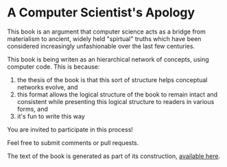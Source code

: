 # A Computer Scientist's Apology

This book is an argument that computer science acts as a bridge from materialism to ancient, widely held "spirtual" truths which have been considered increasingly unfashionable over the last few centuries.

This book is being writen as an hierarchical network of concepts, using computer code. This is because:

1. the thesis of the book is that this sort of structure helps conceptual networks evolve, and
2. this format allows the logical structure of the book to remain intact and consistent while presenting this logical structure to readers in various forms, and
3. it's fun to write this way

You are invited to participate in this process! 

Feel free to submit comments or pull requests.

The text of the book is generated as part of its construction, [available here](https://github.com/compsci-apology/book/blob/main/book.md).
